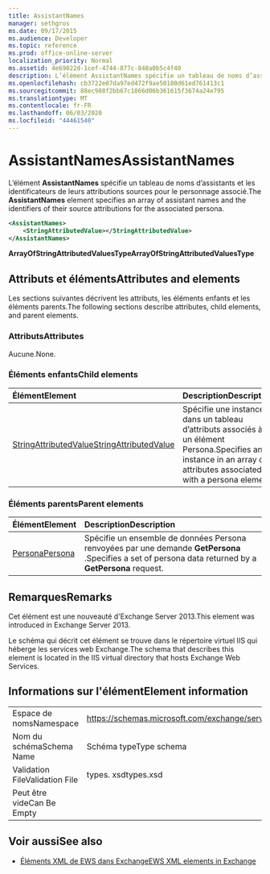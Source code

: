 ```yaml
---
title: AssistantNames
manager: sethgros
ms.date: 09/17/2015
ms.audience: Developer
ms.topic: reference
ms.prod: office-online-server
localization_priority: Normal
ms.assetid: 4e69022d-1cef-4744-877c-848a0b5c4f40
description: L’élément AssistantNames spécifie un tableau de noms d’assistants et les identificateurs de leurs attributions sources pour le personnage associé.
ms.openlocfilehash: cb3722e07da97ed472f9ae50180d61ed761413c1
ms.sourcegitcommit: 88ec988f2bb67c1866d06b361615f3674a24e795
ms.translationtype: MT
ms.contentlocale: fr-FR
ms.lasthandoff: 06/03/2020
ms.locfileid: "44461540"
---
```

# <a name="assistantnames"></a><span data-ttu-id="5fe08-103">AssistantNames</span><span class="sxs-lookup"><span data-stu-id="5fe08-103">AssistantNames</span></span>

<span data-ttu-id="5fe08-104">L’élément **AssistantNames** spécifie un tableau de noms d’assistants et les identificateurs de leurs attributions sources pour le personnage associé.</span><span class="sxs-lookup"><span data-stu-id="5fe08-104">The **AssistantNames** element specifies an array of assistant names and the identifiers of their source attributions for the associated persona.</span></span> 
  
```XML
<AssistantNames>
    <StringAttributedValue></StringAttributedValue>
</AssistantNames>
```

 <span data-ttu-id="5fe08-105">**ArrayOfStringAttributedValuesType**</span><span class="sxs-lookup"><span data-stu-id="5fe08-105">**ArrayOfStringAttributedValuesType**</span></span>
## <a name="attributes-and-elements"></a><span data-ttu-id="5fe08-106">Attributs et éléments</span><span class="sxs-lookup"><span data-stu-id="5fe08-106">Attributes and elements</span></span>

<span data-ttu-id="5fe08-107">Les sections suivantes décrivent les attributs, les éléments enfants et les éléments parents.</span><span class="sxs-lookup"><span data-stu-id="5fe08-107">The following sections describe attributes, child elements, and parent elements.</span></span>
  
### <a name="attributes"></a><span data-ttu-id="5fe08-108">Attributs</span><span class="sxs-lookup"><span data-stu-id="5fe08-108">Attributes</span></span>

<span data-ttu-id="5fe08-109">Aucune.</span><span class="sxs-lookup"><span data-stu-id="5fe08-109">None.</span></span>
  
### <a name="child-elements"></a><span data-ttu-id="5fe08-110">Éléments enfants</span><span class="sxs-lookup"><span data-stu-id="5fe08-110">Child elements</span></span>

|<span data-ttu-id="5fe08-111">**Élément**</span><span class="sxs-lookup"><span data-stu-id="5fe08-111">**Element**</span></span>|<span data-ttu-id="5fe08-112">**Description**</span><span class="sxs-lookup"><span data-stu-id="5fe08-112">**Description**</span></span>|
|:-----|:-----|
|[<span data-ttu-id="5fe08-113">StringAttributedValue</span><span class="sxs-lookup"><span data-stu-id="5fe08-113">StringAttributedValue</span></span>](stringattributedvalue.md) <br/> |<span data-ttu-id="5fe08-114">Spécifie une instance dans un tableau d’attributs associés à un élément Persona.</span><span class="sxs-lookup"><span data-stu-id="5fe08-114">Specifies an instance in an array of attributes associated with a persona element.</span></span>  <br/> |
   
### <a name="parent-elements"></a><span data-ttu-id="5fe08-115">Éléments parents</span><span class="sxs-lookup"><span data-stu-id="5fe08-115">Parent elements</span></span>

|<span data-ttu-id="5fe08-116">**Élément**</span><span class="sxs-lookup"><span data-stu-id="5fe08-116">**Element**</span></span>|<span data-ttu-id="5fe08-117">**Description**</span><span class="sxs-lookup"><span data-stu-id="5fe08-117">**Description**</span></span>|
|:-----|:-----|
|[<span data-ttu-id="5fe08-118">Persona</span><span class="sxs-lookup"><span data-stu-id="5fe08-118">Persona</span></span>](persona.md) <br/> |<span data-ttu-id="5fe08-119">Spécifie un ensemble de données Persona renvoyées par une demande **GetPersona** .</span><span class="sxs-lookup"><span data-stu-id="5fe08-119">Specifies a set of persona data returned by a **GetPersona** request.</span></span>  <br/> |
   
## <a name="remarks"></a><span data-ttu-id="5fe08-120">Remarques</span><span class="sxs-lookup"><span data-stu-id="5fe08-120">Remarks</span></span>

<span data-ttu-id="5fe08-121">Cet élément est une nouveauté d'Exchange Server 2013.</span><span class="sxs-lookup"><span data-stu-id="5fe08-121">This element was introduced in Exchange Server 2013.</span></span>
  
<span data-ttu-id="5fe08-122">Le schéma qui décrit cet élément se trouve dans le répertoire virtuel IIS qui héberge les services web Exchange.</span><span class="sxs-lookup"><span data-stu-id="5fe08-122">The schema that describes this element is located in the IIS virtual directory that hosts Exchange Web Services.</span></span>
  
## <a name="element-information"></a><span data-ttu-id="5fe08-123">Informations sur l'élément</span><span class="sxs-lookup"><span data-stu-id="5fe08-123">Element information</span></span>

|||
|:-----|:-----|
|<span data-ttu-id="5fe08-124">Espace de noms</span><span class="sxs-lookup"><span data-stu-id="5fe08-124">Namespace</span></span>  <br/> |https://schemas.microsoft.com/exchange/services/2006/types  <br/> |
|<span data-ttu-id="5fe08-125">Nom du schéma</span><span class="sxs-lookup"><span data-stu-id="5fe08-125">Schema Name</span></span>  <br/> |<span data-ttu-id="5fe08-126">Schéma type</span><span class="sxs-lookup"><span data-stu-id="5fe08-126">Type schema</span></span>  <br/> |
|<span data-ttu-id="5fe08-127">Validation File</span><span class="sxs-lookup"><span data-stu-id="5fe08-127">Validation File</span></span>  <br/> |<span data-ttu-id="5fe08-128">types. xsd</span><span class="sxs-lookup"><span data-stu-id="5fe08-128">types.xsd</span></span>  <br/> |
|<span data-ttu-id="5fe08-129">Peut être vide</span><span class="sxs-lookup"><span data-stu-id="5fe08-129">Can Be Empty</span></span>  <br/> ||
   
## <a name="see-also"></a><span data-ttu-id="5fe08-130">Voir aussi</span><span class="sxs-lookup"><span data-stu-id="5fe08-130">See also</span></span>

- [<span data-ttu-id="5fe08-131">Éléments XML de EWS dans Exchange</span><span class="sxs-lookup"><span data-stu-id="5fe08-131">EWS XML elements in Exchange</span></span>](ews-xml-elements-in-exchange.md)


